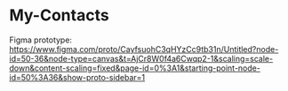 # My-Contacts
Figma prototype: https://www.figma.com/proto/CayfsuohC3qHYzCc9tb31n/Untitled?node-id=50-36&node-type=canvas&t=AjCr8W0f4a6Cwqp2-1&scaling=scale-down&content-scaling=fixed&page-id=0%3A1&starting-point-node-id=50%3A36&show-proto-sidebar=1
